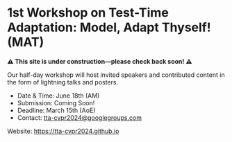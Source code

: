 # 1st Workshop on Test-Time Adaptation: Model, Adapt Thyself! (MAT)

**⚠️ This site is under construction—please check back soon! ⚠️**

Our half-day workshop will host invited speakers and contributed content in the form of lightning talks and posters.

- Date & Time: June 18th (AM)
- Submission: Coming Soon!
- Deadline: March 15th (AoE)
- Contact: tta-cvpr2024@googlegroups.com

Website: https://tta-cvpr2024.github.io

